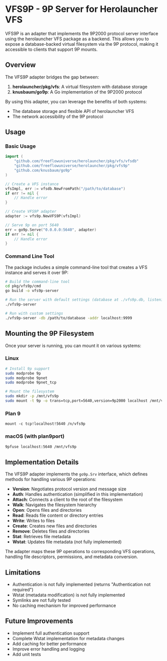 # VFS9P - 9P Server for Herolauncher VFS

VFS9P is an adapter that implements the 9P2000 protocol server interface using the herolauncher VFS package as a backend. This allows you to expose a database-backed virtual filesystem via the 9P protocol, making it accessible to clients that support 9P mounts.

## Overview

The VFS9P adapter bridges the gap between:

1. **herolauncher/pkg/vfs**: A virtual filesystem with database storage
2. **knusbaum/go9p**: A Go implementation of the 9P2000 protocol

By using this adapter, you can leverage the benefits of both systems:
- The database storage and flexible API of herolauncher VFS
- The network accessibility of the 9P protocol

## Usage

### Basic Usage

```go
import (
    "github.com/freeflowuniverse/herolauncher/pkg/vfs/vfsdb"
    "github.com/freeflowuniverse/herolauncher/pkg/vfs9p"
    "github.com/knusbaum/go9p"
)

// Create a VFS instance
vfsImpl, err := vfsdb.NewFromPath("/path/to/database")
if err != nil {
    // Handle error
}

// Create VFS9P adapter
adapter := vfs9p.NewVFS9P(vfsImpl)

// Serve 9p on port 5640
err = go9p.Serve("0.0.0.0:5640", adapter)
if err != nil {
    // Handle error
}
```

### Command Line Tool

The package includes a simple command-line tool that creates a VFS instance and serves it over 9P:

```bash
# Build the command-line tool
cd pkg/vfs9p/cmd
go build -o vfs9p-server

# Run the server with default settings (database at ./vfs9p.db, listening on 0.0.0.0:5640)
./vfs9p-server

# Run with custom settings
./vfs9p-server -db /path/to/database -addr localhost:9999
```

## Mounting the 9P Filesystem

Once your server is running, you can mount it on various systems:

### Linux

```bash
# Install 9p support
sudo modprobe 9p
sudo modprobe 9pnet
sudo modprobe 9pnet_tcp

# Mount the filesystem
sudo mkdir -p /mnt/vfs9p
sudo mount -t 9p -o trans=tcp,port=5640,version=9p2000 localhost /mnt/vfs9p
```

### Plan 9

```
mount -c tcp!localhost!5640 /n/vfs9p
```

### macOS (with plan9port)

```bash
9pfuse localhost:5640 /mnt/vfs9p
```

## Implementation Details

The VFS9P adapter implements the `go9p.Srv` interface, which defines methods for handling various 9P operations:

- **Version**: Negotiates protocol version and message size
- **Auth**: Handles authentication (simplified in this implementation)
- **Attach**: Connects a client to the root of the filesystem
- **Walk**: Navigates the filesystem hierarchy
- **Open**: Opens files and directories
- **Read**: Reads file content or directory entries
- **Write**: Writes to files
- **Create**: Creates new files and directories
- **Remove**: Deletes files and directories
- **Stat**: Retrieves file metadata
- **Wstat**: Updates file metadata (not fully implemented)

The adapter maps these 9P operations to corresponding VFS operations, handling file descriptors, permissions, and metadata conversion.

## Limitations

- Authentication is not fully implemented (returns "Authentication not required")
- Wstat (metadata modification) is not fully implemented
- Symlinks are not fully tested
- No caching mechanism for improved performance

## Future Improvements

- Implement full authentication support
- Complete Wstat implementation for metadata changes
- Add caching for better performance
- Improve error handling and logging
- Add unit tests
